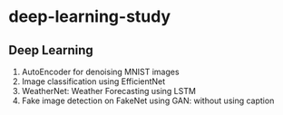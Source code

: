 # deep-learning-study
Deep Learning
----------------

1. AutoEncoder for denoising MNIST images
2. Image classification using EfficientNet
3. WeatherNet: Weather Forecasting using LSTM
4. Fake image detection on FakeNet using GAN: without using caption
   
